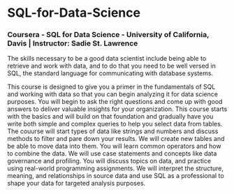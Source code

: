 # SQL-for-Data-Science
### Coursera - SQL for Data Science - University of California, Davis | Instructor: Sadie St. Lawrence


The skills necessary to be a good data scientist include being able to retrieve and work with data, and to do that you need to be well versed in SQL, the standard language for communicating with database systems.

This course is designed to give you a primer in the fundamentals of SQL and working with data so that you can begin analyzing it for data science purposes. You will begin to ask the right questions and come up with good answers to deliver valuable insights for your organization. This course starts with the basics and will build on that foundation and gradually have you write both simple and complex queries to help you select data from tables.  
The couurse will start types of data like strings and numbers and discuss methods to filter and pare down your results. We will create new tables and be able to move data into them. You will learn common operators and how to combine the data. We will use case statements and concepts like data governance and profiling. You will discuss topics on data, and practice using real-world programming assignments. We will interpret the structure, meaning, and relationships in source data and use SQL as a professional to shape your data for targeted analysis purposes. 
